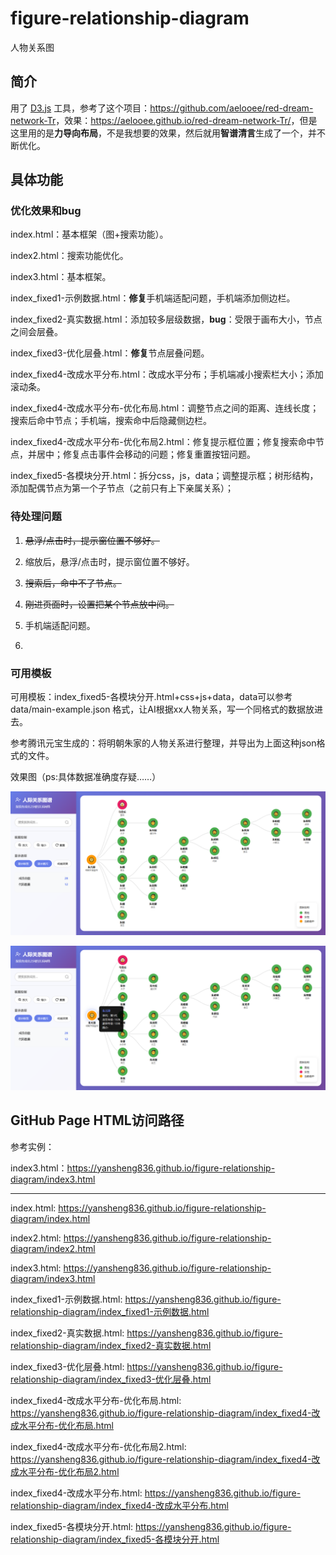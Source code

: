 # figure-relationship-diagram

人物关系图

## 简介

用了 [D3.js](https://github.com/d3/d3) 工具，参考了这个项目：<https://github.com/aelooee/red-dream-network-Tr>，效果：<https://aelooee.github.io/red-dream-network-Tr/>，但是这里用的是**力导向布局**，不是我想要的效果，然后就用**智谱清言**生成了一个，并不断优化。

## 具体功能

### 优化效果和bug

index.html：基本框架（图+搜索功能）。

index2.html：搜索功能优化。

index3.html：基本框架。

index_fixed1-示例数据.html：**修复**手机端适配问题，手机端添加侧边栏。

index_fixed2-真实数据.html：添加较多层级数据，**bug**：受限于画布大小，节点之间会层叠。

index_fixed3-优化层叠.html：**修复**节点层叠问题。

index_fixed4-改成水平分布.html：改成水平分布；手机端减小搜索栏大小；添加滚动条。

index_fixed4-改成水平分布-优化布局.html：调整节点之间的距离、连线长度；搜索后命中节点；手机端，搜索命中后隐藏侧边栏。

index_fixed4-改成水平分布-优化布局2.html：修复提示框位置；修复搜索命中节点，并居中；修复点击事件会移动的问题；修复重置按钮问题。

index_fixed5-各模块分开.html：拆分css，js，data；调整提示框；树形结构，添加配偶节点为第一个子节点（之前只有上下亲属关系）；

### 待处理问题

1. ~~悬浮/点击时，提示窗位置不够好。~~

2. 缩放后，悬浮/点击时，提示窗位置不够好。

3. ~~搜索后，命中不了节点。~~
4. ~~刚进页面时，设置把某个节点放中间。~~

5. 手机端适配问题。

6. 

### 可用模板

可用模板：index_fixed5-各模块分开.html+css+js+data，data可以参考 data/main-example.json 格式，让AI根据xx人物关系，写一个同格式的数据放进去。

参考腾讯元宝生成的：将明朝朱家的人物关系进行整理，并导出为上面这种json格式的文件。

效果图（ps:具体数据准确度存疑……）

![image-20251004000605324](README.assets/image-20251004000605324.png)

![image-20251004000758322](README.assets/image-20251004000758322.png)

## GitHub Page HTML访问路径

参考实例：

index3.html：<https://yansheng836.github.io/figure-relationship-diagram/index3.html>

---

<!-- START_TOC_GENERATED -->
index.html: <https://yansheng836.github.io/figure-relationship-diagram/index.html>

index2.html: <https://yansheng836.github.io/figure-relationship-diagram/index2.html>

index3.html: <https://yansheng836.github.io/figure-relationship-diagram/index3.html>

index_fixed1-示例数据.html: <https://yansheng836.github.io/figure-relationship-diagram/index_fixed1-示例数据.html>

index_fixed2-真实数据.html: <https://yansheng836.github.io/figure-relationship-diagram/index_fixed2-真实数据.html>

index_fixed3-优化层叠.html: <https://yansheng836.github.io/figure-relationship-diagram/index_fixed3-优化层叠.html>

index_fixed4-改成水平分布-优化布局.html: <https://yansheng836.github.io/figure-relationship-diagram/index_fixed4-改成水平分布-优化布局.html>

index_fixed4-改成水平分布-优化布局2.html: <https://yansheng836.github.io/figure-relationship-diagram/index_fixed4-改成水平分布-优化布局2.html>

index_fixed4-改成水平分布.html: <https://yansheng836.github.io/figure-relationship-diagram/index_fixed4-改成水平分布.html>

index_fixed5-各模块分开.html: <https://yansheng836.github.io/figure-relationship-diagram/index_fixed5-各模块分开.html>

